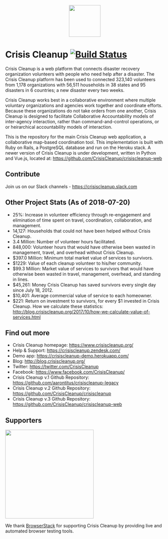 <p align="center"><a href="https://www.crisiscleanup.org" target="_blank"><img width="100"src="https://www.crisiscleanup.org/assets/ccu-logo-balloons-2a4fa4ff9ee5ad03846e1d7bdb3cc71d.png"></a></p>

# Crisis Cleanup [![Build Status](https://circleci.com/gh/CrisisCleanup/crisiscleanup.png?style=shield)](https://circleci.com/gh/crisiscleanup/crisiscleanup)

Crisis Cleanup is a web platform that connects disaster recovery organization volunteers with people who need help after a disaster. The Crisis Cleanup platform has been used to connected 323,140 volunteers from 1,178 organizations with 56,511 households in 38 states and 95 disasters in 6 countries; a new disaster every two weeks.

Crisis Cleanup works best in a collaborative environment where multiple voluntary organizations and agencies work together and coordinate efforts. Because these organizations do not take orders from one another, Crisis Cleanup is designed to facilitate Collaborative Accountability models of inter-agency interaction, rather than command-and-control operations, or or heirarchical accountability models of interaction. 

This is the repository for the main Crisis Cleanup web application, a collaborative map-based coordination tool. This implementation is built with Ruby on Rails, a PostgreSQL database and run on the Heroku stack. A newer version of Crisis Cleanup is under development, written in Python and Vue.js, located at: https://github.com/CrisisCleanup/crisiscleanup-web

## Contribute

Join us on our Slack channels - https://crisiscleanup.slack.com

Other Project Stats (As of 2018-07-20)
-------------

 - 25%: Increase in volunteer efficiency through re-engagement and elimination of time spent on travel, coordination, collaboration, and management.
 - 14,127: Households that could not have been helped without Crisis Cleanup.
 - 3.4 Million: Number of volunteer hours facilitated.
 - 848,000: Volunteer hours that would have otherwise been wasted in management, travel, and overhead without Crisis Cleanup.
 - $397.0 Million: Minimum total market value of services to survivors.
 - $1229: Value of each cleanup volunteer to his/her community.
 - $99.3 Million: Market value of services to survivors that would have otherwise been wasted in travel, management, overhead, and standing in lines.
 - $45,261: Money Crisis Cleanup has saved survivors every single day since July 18, 2012.
 - $10,401: Average commercial value of service to each homeowner.
 - $221: Return on investment to survivors, for every $1 invested in Crisis Cleanup.
How we calculate these statistics: http://blog.crisiscleanup.org/2017/10/how-we-calculate-value-of-services.html

Find out more
-------------

 - Crisis Cleanup homepage: https://www.crisiscleanup.org/
 - Help & Support: https://crisiscleanup.zendesk.com/
 - Demo app: https://crisiscleanup-demo.herokuapp.com/
 - Blog: http://blog.crisiscleanup.org/
 - Twitter: https://twitter.com/CrisisCleanup
 - Facebook: https://www.facebook.com/CrisisCleanup/
 - Crisis Cleanup v.1 Github Repository: https://github.com/aarontitus/crisiscleanup-legacy
 - Crisis Cleanup v.2 Github Repository: https://github.com/CrisisCleanup/crisiscleanup
 - Crisis Cleanup v.3 Github Repository: https://github.com/CrisisCleanup/crisiscleanup-web

## Supporters
<img src="http://www.browserstack.com/images/layout/browserstack-logo-600x315.png" width="280"/>

We thank [BrowserStack](http://www.browserstack.com) for supporting Crisis Cleanup by providing live and automated browser testing tools.
